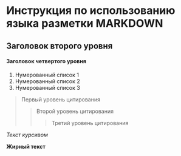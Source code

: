 # Инструкция по использованию языка разметки MARKDOWN

## Заголовок второго уровня
#### Заголовок четвертого уровня

1. Нумерованный список 1
2. Нумерованный список 2
3. Нумерованный список 3

> Первый уровень цитирования
>> Второй уровень цитирования
>>> Третий уровень цитирования

*Текст курсивом*

**Жирный текст**

